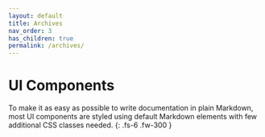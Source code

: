 ```yaml
---
layout: default
title: Archives
nav_order: 3
has_children: true
permalink: /archives/
---
```


# UI Components

To make it as easy as possible to write documentation in plain Markdown, most UI components are styled using default Markdown elements with few additional CSS classes needed.
{: .fs-6 .fw-300 }
